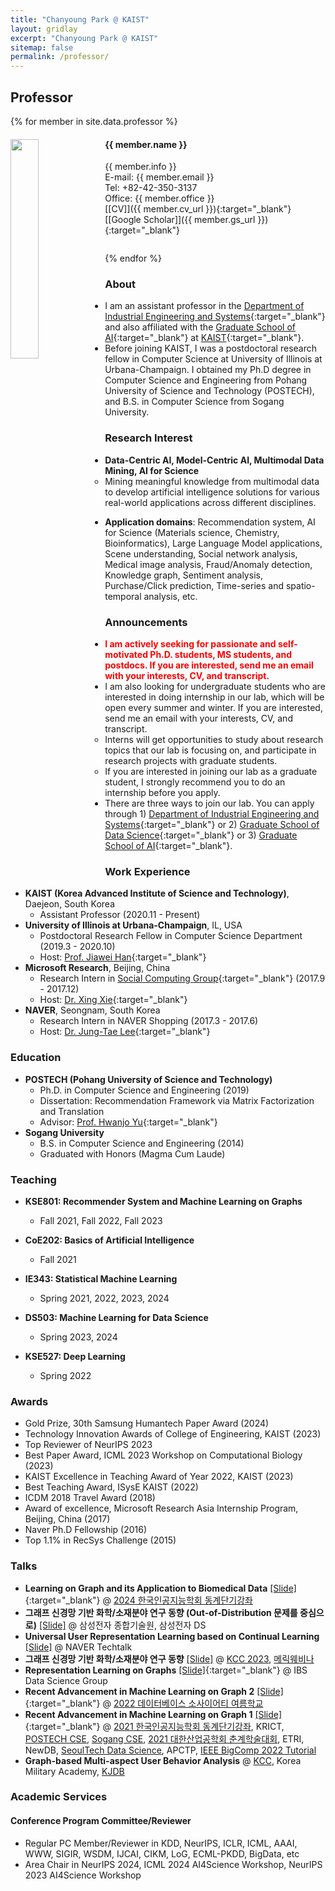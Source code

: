 ```yaml
---
title: "Chanyoung Park @ KAIST"
layout: gridlay
excerpt: "Chanyoung Park @ KAIST"
sitemap: false
permalink: /professor/
---
```


<!-- Jump to [staff](#staff), [master and bachelor students](#master-and-bachelor-students), [alumni](#alumni), [administrative support](#administrative-support), [lab visitors](#lab-visitors). -->

## Professor
{% for member in site.data.professor %}
<div class="row">
<div class="col-sm-8 clearfix">
  <img src="{{ site.url }}{{ site.baseurl }}/images/teampic/{{ member.photo }}" class="img-responsive" width="30%" style="float: left" />
  <h4>{{ member.name }}</h4>
  {{ member.info }}<br>E-mail: {{ member.email }}<br>
  Tel: +82-42-350-3137<br> 
  Office: {{ member.office }}<br>
  [[CV]]({{ member.cv_url }}){:target="_blank"}[[Google Scholar]]({{ member.gs_url }}){:target="_blank"}
  <ul style="overflow: hidden">
  </ul>
</div>
</div>
{% endfor %}

### About
- I am an assistant professor in the [Department of Industrial Engineering and Systems](https://ie.kaist.ac.kr/){:target="_blank"} and also affiliated with the [Graduate School of AI](http://gsai.kaist.ac.kr/){:target="_blank"} at [KAIST](http://kaist.ac.kr/){:target="_blank"}. 
- Before joining KAIST, I was a postdoctoral research fellow in Computer Science at University of Illinois at Urbana-Champaign. I obtained my Ph.D degree in Computer Science and Engineering from Pohang University of Science and Technology (POSTECH), and B.S. in Computer Science from Sogang University.

### Research Interest
<!-- #### (Click [here](https://kaist-dsail.github.io/files/research.pdf){:target="_blank"} for more detail) -->
- <b>Data-Centric AI, Model-Centric AI, Multimodal Data Mining, AI for Science</b>
  - Mining meaningful knowledge from multimodal data to develop artificial intelligence solutions for various real-world applications across different disciplines.
<!--   - Keywords: Multimodal user behavior analysis, Machine learning for graphs, Graph neural network, Graph representation learning, AI for Science -->
  - <b>Application domains</b>: 
  Recommendation system, AI for Science (Materials science, Chemistry, Bioinformatics), Large Language Model applications, Scene understanding, Social network analysis, Medical image analysis, Fraud/Anomaly detection, Knowledge graph, Sentiment analysis, Purchase/Click prediction, Time-series and spatio-temporal analysis, etc.

### Announcements
<!-- - <mark style='background-color: #ffd33d'><b>I am looking for interns to join our group during this Summer break (8 weeks). Click <a href="https://ie.kaist.ac.kr/0502/view/id/2861" target="_blank">here</a> for more detail (Due date: May. 3).</b></mark>. Apply through the <a href="https://forms.gle/GZxAA3FBK6xmvaoA8" target="_blank">official link</a> and send me an email <b>with your CV and transcript</b> to confirm that you have submitted your application. -->
- <span style="color:red"><b>I am actively seeking for passionate and self-motivated Ph.D. students, MS students, and postdocs. If you are interested, send me an email with your interests, CV, and transcript.</b></span>  
- I am also looking for undergraduate students who are interested in doing internship in our lab, which will be open every summer and winter. If you are interested, send me an email with your interests, CV, and transcript. 
  + Interns will get opportunities to study about research topics that our lab is focusing on, and participate in research projects with graduate students.
  + If you are interested in joining our lab as a graduate student, I strongly recommend you to do an internship before you apply.
- There are three ways to join our lab. You can apply through 1) [Department of Industrial Engineering and Systems](https://ie.kaist.ac.kr/){:target="_blank"} or 2) [Graduate School of Data Science](https://kse.kaist.ac.kr/insiter.php?design_file=1246.php){:target="_blank"} or 3) [Graduate School of AI](http://gsai.kaist.ac.kr/){:target="_blank"}.


<!-- ### News
- (2022.11) A paper got accepted at NeurIPS 2022 GLFrontiers Workshop.
- (2022.10) A paper got accepted at EMNLP 2022 (Findings).
- (2022.09) A paper got accepted at ICDM 2022.
- (2022.08) I gave a tutorial at <a href="https://sites.google.com/view/dbsummerschool2022" target="_blank">2022 데이터베이스 소사이어티 여름학교</a>.
- (2022.08) Three papers got accepted at CIKM 2022.
- (2022.05) A paper got accepted at KDD 2022.
- (2022.04) Two papers got accepted at SIGIR 2022.
- (2021.12) A paper got accepted at AAAI 2022.
- (2021.09) A paper got accepted at ICDM 2021.
- (2021.07) Call For Paper: Frontiers in Artificial Intelligence [(Graph representation learning: Methods and Applications)](https://www.frontiersin.org/research-topics/22665/graph-representation-learning-methods-and-applications#overview){:target="_blank"}
- (2021.06) I gave a tutorial at <a href="http://kiie.org/wp/2021a/online.asp" target="_blank">2021 대한산업공학회 춘계학술대회</a>.
- (2021.04) A paper got accepted at SIGIR 2021.
- (2021.02) I gave a tutorial at [2021 한국인공지능학회 동계단기강좌](http://aiassociation.kr/Conference/ConferenceView.asp?AC=0&CODE=CC20210101&CpPage=104#CONF){:target="_blank"} [[Slide]](https://kaist-dsail.github.io/files/MLGraph2021.pdf){:target="_blank"}.
- (2021.01) A paper got accepted at WWW 2021.
- (2020.11) I joined KAIST as an assistant professor.
- (2020.09) A paper got accepted at ICDM 2020.
- (2020.02) A paper got accepted at KDD 2020 (research track).
- (2019.11) A paper got accepted at AAAI 2020.
- (2019.05) Two papers got accepted at CIKM 2019.
- (2019.01) I joined University of Illinois at Urbana-Champaign as a postdoctoral research fellow.
- (2018.10) I successfully defended Ph.D thesis. -->

<!-- ### Selected Presentation Slide
- <b>Recent Advancement in Machine Learning on Graph 2</b> [[Slide]](https://kaist-dsail.github.io/files/MLGraph2022.pdf){:target="_blank"} ([2022 데이터베이스 소사이어티 여름학교](https://sites.google.com/view/dbsummerschool2022){:target="_blank"})
- <b>Recent Advancement in Machine Learning on Graph 1</b> [[Slide]](https://kaist-dsail.github.io/files/MLGraph2021.pdf){:target="_blank"} ([2021 한국인공지능학회 동계단기강좌](http://aiassociation.kr/Conference/ConferenceView.asp?AC=0&CODE=CC20210101&CpPage=104#CONF){:target="_blank"}) 
-->



### Work Experience
- <b>KAIST (Korea Advanced Institute of Science and Technology)</b>, Daejeon, South Korea
  + Assistant Professor (2020.11 - Present)
- <b>University of Illinois at Urbana-Champaign</b>, IL, USA 
  + Postdoctoral Research Fellow in Computer Science Department (2019.3 - 2020.10)
  + Host: [Prof. Jiawei Han](http://hanj.cs.illinois.edu/){:target="_blank"}
- <b>Microsoft Research</b>, Beijing, China 
  + Research Intern in [Social Computing Group](https://www.microsoft.com/en-us/research/group/social-computing-beijing/){:target="_blank"} (2017.9 - 2017.12)
  + Host: [Dr. Xing Xie](https://www.microsoft.com/en-us/research/people/xingx/){:target="_blank"}
- <b>NAVER</b>, Seongnam, South Korea 
  + Research Intern in NAVER Shopping (2017.3 - 2017.6)
  + Host: [Dr. Jung-Tae Lee](https://scholar.google.com/citations?user=b7aYQFAAAAAJ&hl=en){:target="_blank"}
    


### Education
- <b>POSTECH (Pohang University of Science and Technology)</b>
  + Ph.D. in Computer Science and Engineering (2019)
  + Dissertation: Recommendation Framework via Matrix Factorization and Translation
  + Advisor: [Prof. Hwanjo Yu](http://hwanjoyu.org/){:target="_blank"}
- <b>Sogang University</b>
  + B.S. in Computer Science and Engineering (2014)
  + Graduated with Honors (Magma Cum Laude)


### Teaching
- <b>KSE801: Recommender System and Machine Learning on Graphs</b>
  + Fall 2021, Fall 2022, Fall 2023

- <b>CoE202: Basics of Artificial Intelligence</b>
  + Fall 2021

- <b>IE343: Statistical Machine Learning</b>
  + Spring 2021, 2022, 2023, 2024

- <b>DS503: Machine Learning for Data Science</b>
  + Spring 2023, 2024

- <b>KSE527: Deep Learning</b>
  + Spring 2022


### Awards
- Gold Prize, 30th Samsung Humantech Paper Award (2024)
- Technology Innovation Awards of College of Engineering, KAIST (2023)
- Top Reviewer of NeurIPS 2023
- Best Paper Award, ICML 2023 Workshop on Computational Biology (2023)
- KAIST Excellence in Teaching Award of Year 2022, KAIST (2023)
- Best Teaching Award, ISysE KAIST (2022)
- ICDM 2018 Travel Award (2018)
- Award of excellence, Microsoft Research Asia Internship Program, Beijing, China (2017)
- Naver Ph.D Fellowship (2016)
- Top 1.1% in RecSys Challenge (2015)

### Talks
- <b>Learning on Graph and its Application to Biomedical Data</b> [[Slide]](https://kaist-dsail.github.io/files/LOG2024.pdf){:target="_blank"} @ 
<a href="https://aiassociation.kr/Conference/ConferenceView.asp?AC=0&CODE=CC20240101&CpPage=231#CONF" target="_blank">2024 한국인공지능학회 동계단기강좌</a>
- <b>그래프 신경망 기반 화학/소재분야 연구 동향 (Out-of-Distribution 문제를 중심으로)</b> <a href="https://kaist-dsail.github.io/files/SAIT2023.pdf" target="_blank">[Slide]</a> @ 삼성전자 종합기술원, 삼성전자 DS
- <b>Universal User Representation Learning based on Continual Learning</b> <a href="https://kaist-dsail.github.io/files/NAVER_Techtalk2023.pdf" target="_blank">[Slide]</a> @ NAVER Techtalk
- <b>그래프 신경망 기반 화학/소재분야 연구 동향</b> <a href="https://kaist-dsail.github.io/files/KCC2023.pdf" target="_blank">[Slide]</a> @ <a href="https://www.kiise.or.kr/conference/main/getContent.do?CC=KCC&CS=2023&PARENT_ID=011500&content_no=1795" target="_blank">KCC 2023</a>, 
<a href="https://www.materic.or.kr/v2/mchannel/view.asp?id=6269&type=webinar" target="_blank">메릭웨비나</a> 
- <b>Representation Learning on Graphs</b> [[Slide]](https://kaist-dsail.github.io/files/GRL.pdf){:target="_blank"} @ IBS Data Science Group
- <b>Recent Advancement in Machine Learning on Graph 2</b> [[Slide]](https://kaist-dsail.github.io/files/MLGraph2022.pdf){:target="_blank"} @ 
<a href="https://sites.google.com/view/dbsummerschool2022" target="_blank">2022 데이터베이스 소사이어티 여름학교</a>
- <b>Recent Advancement in Machine Learning on Graph 1</b> [[Slide]](https://kaist-dsail.github.io/files/MLGraph2021.pdf){:target="_blank"} @ 
<a href="http://aiassociation.kr/Conference/ConferenceView.asp?AC=0&CODE=CC20210101&CpPage=104#CONF" target="_blank">2021 한국인공지능학회 동계단기강좌</a>,
KRICT,
<a href="https://cse.postech.ac.kr/recent-advances-in-machine-learning-on-graphs/?pageds=3&p_id=80&k=&c= " target="_blank">POSTECH CSE</a>,
<a href="https://cs.sogang.ac.kr/front/cmsboardview.do?currentPage=1&searchField=D.TITLE&searchValue=%EC%84%B8%EB%AF%B8%EB%82%98&searchLowItem=ALL&bbsConfigFK=1905&siteId=cs&pkid=868035" target="_blank">Sogang CSE</a>,
<a href="http://kiie.org/wp/2021a/online.asp" target="_blank">2021 대한산업공학회 춘계학술대회</a>,
ETRI,
NewDB,
<a href="https://data.seoultech.ac.kr/notice/bbs/?do=view&profboardidx=0&bnum=57140&bidx=511932&cate=7&allboard=false&nowpage=1" target="_blank">SeoulTech Data Science</a>,
APCTP,
<a href="http://www.bigcomputing.org/tutorials.html" target="_blank">IEEE BigComp 2022 Tutorial</a>
- <b>Graph-based Multi-aspect User Behavior Analysis</b> @ 
<a href="https://www.kiise.or.kr/conference/main/getContent.do?CC=kcc&CS=2021&content_no=1350&PARENT_ID=011400" target="_blank">KCC</a>,
Korea Military Academy,
<a href="https://event.dbsj.org/kjdb2021/index.html" target="_blank">KJDB</a>


### Academic Services
#### Conference Program Committee/Reviewer
- Regular PC Member/Reviewer in KDD, NeurIPS, ICLR, ICML, AAAI, WWW, SIGIR, WSDM, IJCAI, CIKM, LoG, ECML-PKDD, BigData, etc
- Area Chair in NeurIPS 2024, ICML 2024 AI4Science Workshop, NeurIPS 2023 AI4Science Workshop

<!-- - ACM SIGKDD Conference on Knowledge Discovery and Data Mining (KDD) [2022-present]
- The Web Conference (WWW) [2020-present]
- AAAI Conference on Artificial Intelligence (AAAI), [2021-present]
- Conference on Neural Information Processing Systemss (NeurIPS) [2022-present]
- International Conference on Machine Learning (ICML) [2023-present]
- The International Conference on Learning Representations (ICLR), 2022
- ACM International Conference on Research and Development in Information Retrieval (SIGIR) [2023-present]
- ACM International Web Search and Data Mining Conference (WSDM) [2023-present]
- International Joint Conference on Artificial Intelligence (IJCAI) [2023-present]
- ACM International Conference on Information and Knowledge Management (CIKM) [2023-present]
- International ACM SIGIR Conference on Information Retrieval in the Asia Pacific (SIGIR-AP) [2023-present]
- Learning on Graphs Conference (LoG) [2022-present]
- The Web Conference (WWW) Poster Track, 2020
- ACM International Conference on Information and Knowledge Management (CIKM) Short Paper Track, 2020
- IEEE International Conference on Big Data (BigData) [2020-2023]
- ECML-PKDD Research Track [2023-present]
- ECML-PKDD Applied Data Science Track and Demo Track [2020-2021]
- International Conference on Database Systems for Advanced Applications (DASFAA), 2021
- International Conference on Big Data and Smart Computing (BigComp) 2023
- International Conference on Internet and Web Applications and Services (ICIW) [2017-2018]
- Graph Learning @ TheWebConf, 2022
- International Joint Conference on Artificial Intelligence (IJCAI) - Special Track on AI for Good, 2022


#### Journal Reviewer
- ACM Transactions on Knowledge Discovery from Data (TKDD)
- IEEE Transactions on Neural Networks and Learning Systems (TNNLS)
- ACM Transactions on Knowledge and Data Engineering (TKDE)
- ACM Transactions on Information Systems (TOIS)
- ACM Interactive, Mobile, Wearable and Ubiquitous Technologies (IMWUT)
- ACM Transactions on Intelligent Systems and Technology (TIST)
- Journal of Computational Science, Elsevier
- Physica A: Statistical Mechanics and its Applications, Elsevier
- ISA Transactions, Elsevier
- Journal of King Saud University, Elsevier
- Reliability Engineering & System Safety, Elsevier
- Applied Soft Computing, Elsevier
- Data & Knowledge Engineering, Elsevier
- Pattern Recognition, Elsevier
- Information Sciences, Elsevier
- Knowledge-Based Systems, Elsevier
- Expert Systems with Applications, Elsevier
- ISA Transactions, Elsevier
- Computational and Structural Biotechnology Journal, Elsevier
- Data Mining and Knowledge Discovery, Springer
- Frontiers of Computer Science, Springer
- Transactions on Asian and Low-Resource Language Information Processing, ACM
- Applied Intelligence (APIN), Springer
- An International Journal on Advances of Computer Science for Geographic Information Systems (GeoInformatica), Springer
- PLOS ONE, Public Library of Science
- IEEE Access
- Concurrency and Computation: Practice and Experience, John Wiley and Sons Ltd
- Applied Computational Intelligence and Soft Computing, Hindawi
- Mathematical Problems in Engineering, Hindawi
- Wireless Communications and Mobile Computing, Hindawi
- Mathematics, MDPI
- Electronics, MDPI
- Applied Sciences, MDPI
- Information, MDPI
- Entropy, MDPI
 --><!-- 
#### Editorial Boards
- Frontiers in Artificial Intelligence [(Graph representation learning: Methods and Applications)](https://www.frontiersin.org/research-topics/22665/graph-representation-learning-methods-and-applications#overview){:target="_blank"}
- Frontiers in Big Data -->

#### Event Organizations
- Proceedings Chair, The ACM International Conference on Information and Knowledge Management (CIKM) [2023]

<!-- #### Event Organizations -->

<!-- ### Teaching
- POSTECH CSED312: Operating System
  + Teaching Assistant (Fall 2016)
- POSTECH CSED352: Data Communications
  + Teaching Assistant (Fall 2014)
 -->









